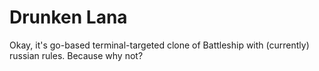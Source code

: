 Drunken Lana
============

Okay, it's go-based terminal-targeted clone of Battleship with (currently) russian rules. Because why not?
